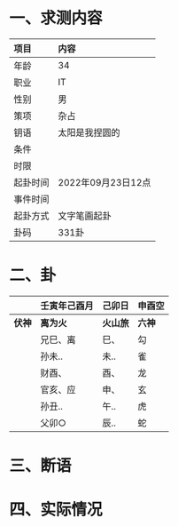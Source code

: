 # 一、求测内容
|项目|内容|
|:-|:-|
|年龄|34|
|职业|IT|
|性别|男|
|策项|杂占|
|钥语|太阳是我捏圆的|
|条件||
|时限||
|起卦时间|2022年09月23日12点|
|事件时间||
|起卦方式|文字笔画起卦|
|卦码|331卦|

# 二、卦
||壬寅年己酉月|己卯日|申酉空|
|:-|:-|:-|:-|
|**伏神**|**离为火**|**火山旅**|**六神**|
||兄巳、离|巳、|勾|
||孙未..|未..|雀|
||财酉、|酉、|龙|
||官亥、应|申、|玄|
||孙丑..|午..|虎|
||父卯○|辰..|蛇|


# 三、断语

# 四、实际情况
